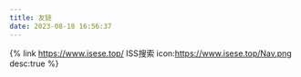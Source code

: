 ```yaml
---
title: 友链
date: 2023-08-18 16:56:37
---
```


<div id="friends-api"></div>
<script src="https://cdn.jsdelivr.net/gh/Fgaoxing/blog-cdn@main/source/js/friends-api.js"></script>
<script>qexo_friend_api("friends-api","https://qexo.isese.top/");</script>

{% link https://www.isese.top/ ISS搜索 icon:https://www.isese.top/Nav.png desc:true %}